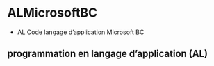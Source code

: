 # ALMicrosoftBC
* AL Code langage d’application Microsoft BC
## programmation en langage d’application (AL)
